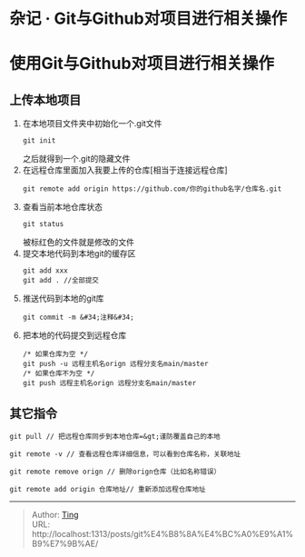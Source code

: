 # 杂记 · Git与Github对项目进行相关操作


# 使用Git与Github对项目进行相关操作
## 上传本地项目
1. 在本地项目文件夹中初始化一个.git文件
   ```
   git init
   ```
   之后就得到一个.git的隐藏文件
2. 在远程仓库里面加入我要上传的仓库[相当于连接远程仓库]
   ```
   git remote add origin https://github.com/你的github名字/仓库名.git
   ```
3. 查看当前本地仓库状态
   ```
   git status
   ```
   被标红色的文件就是修改的文件
4. 提交本地代码到本地git的缓存区
   ```
   git add xxx
   git add . //全部提交
   ```
5. 推送代码到本地的git库
   ```
   git commit -m &#34;注释&#34;
   ```
6. 把本地的代码提交到远程仓库
   ```
   /* 如果仓库为空 */
   git push -u 远程主机名orign 远程分支名main/master
   /* 如果仓库不为空 */
   git push 远程主机名orign 远程分支名main/master
   ```

## 其它指令
```
git pull // 把远程仓库同步到本地仓库=&gt;谨防覆盖自己的本地
```
```
git remote -v // 查看远程仓库详细信息，可以看到仓库名称，关联地址
```
```
git remote remove orign // 删除orign仓库（比如名称错误）
```
```
git remote add origin 仓库地址// 重新添加远程仓库地址
```

---

> Author: [Ting](Tin10g.github.io)  
> URL: http://localhost:1313/posts/git%E4%B8%8A%E4%BC%A0%E9%A1%B9%E7%9B%AE/  

